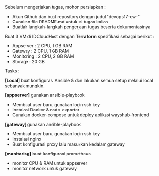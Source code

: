 Sebelum mengerjakan tugas, mohon persiapkan :
- Akun Github dan buat repository dengan judul "devops17-dw-<nama kalian>"
- Gunakan file README.md untuk isi tugas kalian
- Buatlah langkah-langkah pengerjaan tugas beserta dokumentasinya

Buat 3 VM di IDCloudHost dengan **Terraform** spesifikasi sebagai berikut :
   - Appserver : 2 CPU, 1 GB RAM
   - Gateway : 2 CPU, 1 GB RAM
   - Monitoring : 2 CPU, 2 GB RAM
   - Storage : 20 GB

Tasks :

**[Local]**
buat konfigurasi Ansible & dan lakukan semua setup melalui local sebanyak mungkin.

**[appserver]**
gunakan ansible-playbook
- Membuat user baru, gunakan login ssh key
- Instalasi Docker & node-exporter
- Gunakan docker-compose untuk deploy aplikasi wayshub-frontend

**[gateway]**
gunakan ansible-playbook
- Membuat user baru, gunakan login ssh key
- Instalasi nginx
- Buat konfigurasi proxy lalu masukkan kedalam gateway

**[monitoring]**
buat konfigurasi prometheus
- monitor CPU & RAM untuk appserver
- monitor network untuk gateway
